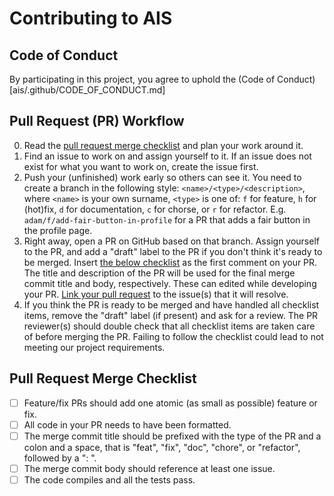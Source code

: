 # Contributing to AIS

## Code of Conduct

By participating in this project, you agree to uphold the (Code of Conduct)[ais/.github/CODE_OF_CONDUCT.md]

## Pull Request (PR) Workflow

0. Read the [pull request merge checklist](#pull-request-merge-checklist) and
   plan your work around it.
1. Find an issue to work on and assign yourself to it. If an issue does not
   exist for what you want to work on, create the issue first.
2. Push your (unfinished) work early so others can see it. You need to create a
   branch in the following style: `<name>/<type>/<description>`, where `<name>` is your own surname, `<type>` is one of: `f` for feature, `h` for (hot)fix, `d` for
   documentation, `c` for chorse, or `r` for refactor. E.g. `adam/f/add-fair-button-in-profile` for a PR that adds
   a fair button in the profile page.
3. Right away, open a PR on GitHub based on that branch. Assign yourself to the
   PR, and add a "draft" label to the PR if you don't think it's ready to be
   merged. Insert [the below checklist](#pull-request-merge-checklist) as the
   first comment on your PR. The title and description of the PR will be used
   for the final merge commit title and body, respectively. These can edited
   while developing your PR. [Link your pull
   request](https://docs.github.com/en/issues/tracking-your-work-with-issues/linking-a-pull-request-to-an-issue)
   to the issue(s) that it will resolve.
4. If you think the PR is ready to be merged and have handled all checklist
   items, remove the "draft" label (if present) and ask for a review. The PR
   reviewer(s) should double check that all checklist items are taken care of
   before merging the PR. Failing to follow the checklist could lead to not
   meeting our project requirements.

## Pull Request Merge Checklist

- [ ] Feature/fix PRs should add one atomic (as small as possible) feature or fix.
- [ ] All code in your PR needs to have been formatted.
- [ ] The merge commit title should be prefixed with the type of the PR and a colon and a space, that is "feat", "fix", "doc", "chore", or "refactor", followed by a ": ".
- [ ] The merge commit body should reference at least one issue.
- [ ] The code compiles and all the tests pass.
